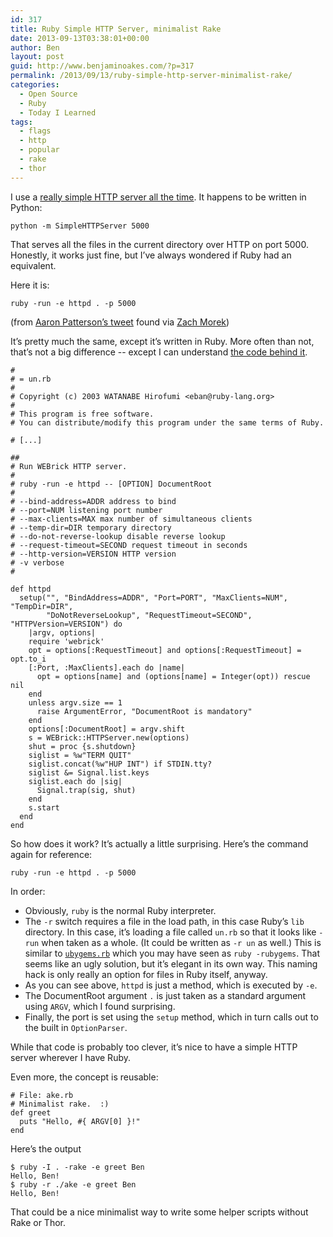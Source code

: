```yaml
---
id: 317
title: Ruby Simple HTTP Server, minimalist Rake
date: 2013-09-13T03:38:01+00:00
author: Ben
layout: post
guid: http://www.benjaminoakes.com/?p=317
permalink: /2013/09/13/ruby-simple-http-server-minimalist-rake/
categories:
  - Open Source
  - Ruby
  - Today I Learned
tags:
  - flags
  - http
  - popular
  - rake
  - thor
---
```

I use a [really simple HTTP server all the time](http://www.linuxjournal.com/content/tech-tip-really-simple-http-server-python). It happens to be written in Python:

<pre><code class="no-highlight">python -m SimpleHTTPServer 5000
</code></pre>

That serves all the files in the current directory over HTTP on port 5000. Honestly, it works just fine, but I&#8217;ve always wondered if Ruby had an equivalent.

Here it is:

<pre><code class="no-highlight">ruby -run -e httpd . -p 5000
</code></pre>

(from [Aaron Patterson&#8217;s tweet](https://twitter.com/tenderlove/status/351554818579505152) found via [Zach Morek](http://zachmorek.com))

It&#8217;s pretty much the same, except it&#8217;s written in Ruby. More often than not, that&#8217;s not a big difference -- except I can understand [the code behind it](https://github.com/ruby/ruby/blob/trunk/lib/un.rb#L313).

<pre><code class="ruby">#
# = un.rb
#
# Copyright (c) 2003 WATANABE Hirofumi &lt;eban@ruby-lang.org&gt;
#
# This program is free software.
# You can distribute/modify this program under the same terms of Ruby.

# [...]

##
# Run WEBrick HTTP server.
#
# ruby -run -e httpd -- [OPTION] DocumentRoot
#
# --bind-address=ADDR address to bind
# --port=NUM listening port number
# --max-clients=MAX max number of simultaneous clients
# --temp-dir=DIR temporary directory
# --do-not-reverse-lookup disable reverse lookup
# --request-timeout=SECOND request timeout in seconds
# --http-version=VERSION HTTP version
# -v verbose
#

def httpd
  setup("", "BindAddress=ADDR", "Port=PORT", "MaxClients=NUM", "TempDir=DIR",
        "DoNotReverseLookup", "RequestTimeout=SECOND", "HTTPVersion=VERSION") do
    |argv, options|
    require 'webrick'
    opt = options[:RequestTimeout] and options[:RequestTimeout] = opt.to_i
    [:Port, :MaxClients].each do |name|
      opt = options[name] and (options[name] = Integer(opt)) rescue nil
    end
    unless argv.size == 1
      raise ArgumentError, "DocumentRoot is mandatory"
    end
    options[:DocumentRoot] = argv.shift
    s = WEBrick::HTTPServer.new(options)
    shut = proc {s.shutdown}
    siglist = %w"TERM QUIT"
    siglist.concat(%w"HUP INT") if STDIN.tty?
    siglist &= Signal.list.keys
    siglist.each do |sig|
      Signal.trap(sig, shut)
    end
    s.start
  end
end
</code></pre>

So how does it work? It&#8217;s actually a little surprising. Here&#8217;s the command again for reference:

<pre><code class="no-highlight">ruby -run -e httpd . -p 5000
</code></pre>

In order:

  * Obviously, `ruby` is the normal Ruby interpreter.
  * The `-r` switch requires a file in the load path, in this case Ruby&#8217;s `lib` directory. In this case, it&#8217;s loading a file called `un.rb` so that it looks like `-run` when taken as a whole. (It could be written as `-r un` as well.) This is similar to [`ubygems.rb`](https://github.com/ruby/ruby/blob/trunk/lib/ubygems.rb) which you may have seen as `ruby -rubygems`. That seems like an ugly solution, but it&#8217;s elegant in its own way. This naming hack is only really an option for files in Ruby itself, anyway.
  * As you can see above, `httpd` is just a method, which is executed by `-e`.
  * The DocumentRoot argument `.` is just taken as a standard argument using `ARGV`, which I found surprising.
  * Finally, the port is set using the `setup` method, which in turn calls out to the built in `OptionParser`.

While that code is probably too clever, it&#8217;s nice to have a simple HTTP server wherever I have Ruby.

Even more, the concept is reusable:

<pre><code class="ruby"># File: ake.rb
# Minimalist rake.  :)
def greet
  puts "Hello, #{ ARGV[0] }!"
end
</code></pre>

Here&#8217;s the output

<pre><code class="no-highlight">$ ruby -I . -rake -e greet Ben
Hello, Ben!
$ ruby -r ./ake -e greet Ben
Hello, Ben!
</code></pre>

That could be a nice minimalist way to write some helper scripts without Rake or Thor.